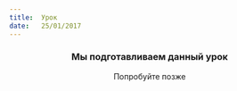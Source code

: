 ```yaml
---
title:  Урок
date:   25/01/2017
---
```


### <center>Мы подготавливаем данный урок</center>
<center>Попробуйте позже</center>